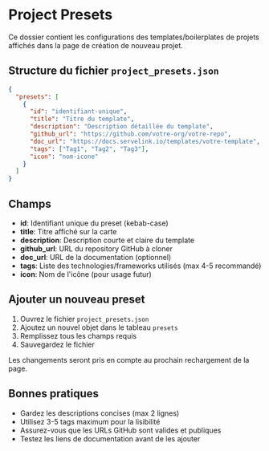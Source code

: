 # Project Presets

Ce dossier contient les configurations des templates/boilerplates de projets affichés dans la page de création de nouveau projet.

## Structure du fichier `project_presets.json`

```json
{
  "presets": [
    {
      "id": "identifiant-unique",
      "title": "Titre du template",
      "description": "Description détaillée du template",
      "github_url": "https://github.com/votre-org/votre-repo",
      "doc_url": "https://docs.servelink.io/templates/votre-template",
      "tags": ["Tag1", "Tag2", "Tag3"],
      "icon": "nom-icone"
    }
  ]
}
```

## Champs

- **id**: Identifiant unique du preset (kebab-case)
- **title**: Titre affiché sur la carte
- **description**: Description courte et claire du template
- **github_url**: URL du repository GitHub à cloner
- **doc_url**: URL de la documentation (optionnel)
- **tags**: Liste des technologies/frameworks utilisés (max 4-5 recommandé)
- **icon**: Nom de l'icône (pour usage futur)

## Ajouter un nouveau preset

1. Ouvrez le fichier `project_presets.json`
2. Ajoutez un nouvel objet dans le tableau `presets`
3. Remplissez tous les champs requis
4. Sauvegardez le fichier

Les changements seront pris en compte au prochain rechargement de la page.

## Bonnes pratiques

- Gardez les descriptions concises (max 2 lignes)
- Utilisez 3-5 tags maximum pour la lisibilité
- Assurez-vous que les URLs GitHub sont valides et publiques
- Testez les liens de documentation avant de les ajouter
